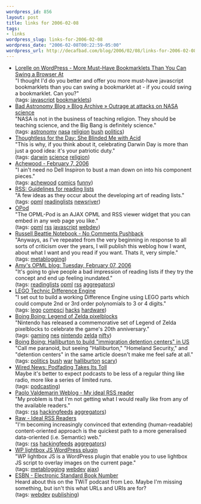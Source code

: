 ```yaml
--- 
wordpress_id: 856
layout: post
title: links for 2006-02-08
tags: 
- links
wordpress_slug: links-for-2006-02-08
wordpress_date: "2006-02-08T00:22:59-05:00"
wordpress_url: http://decafbad.com/blog/2006/02/08/links-for-2006-02-08
---
```

<ul class="delicious">
	<li>
		<div class="delicious-link"><a href="http://lorelle.wordpress.com/2005/10/13/more-must-have-bookmarklets-than-you-can-swing-a-browser-at/">Lorelle on WordPress - More Must-Have Bookmarklets Than You Can Swing a Browser At</a></div>
		<div class="delicious-extended">"I thought I'd do you better and offer you more must-have javascript bookmarklets than you can swing a bookmarklet at - if you could swing a bookmarklet. Can you?"</div>
		<div class="delicious-tags">(tags: <a href="http://del.icio.us/deusx/javascript">javascript</a> <a href="http://del.icio.us/deusx/bookmarklets">bookmarklets</a>)</div>
	</li>
	<li>
		<div class="delicious-link"><a href="http://www.badastronomy.com/bablog/2006/02/04/outrage-at-attacks-on-nasa-science/">Bad Astronomy Blog » Blog Archive » Outrage at attacks on NASA science</a></div>
		<div class="delicious-extended">"NASA is not in the business of teaching religion. They should be teaching science, and the Big Bang is definitely science."</div>
		<div class="delicious-tags">(tags: <a href="http://del.icio.us/deusx/astronomy">astronomy</a> <a href="http://del.icio.us/deusx/nasa">nasa</a> <a href="http://del.icio.us/deusx/religion">religion</a> <a href="http://del.icio.us/deusx/bush">bush</a> <a href="http://del.icio.us/deusx/politics">politics</a>)</div>
	</li>
	<li>
		<div class="delicious-link"><a href="http://www.rodneyanonymous.com/2006/02/she_blinded_me_with_acid.html">Thoughtless for the Day: She Blinded Me with Acid</a></div>
		<div class="delicious-extended">"This is why, if you think about it, celebrating Darwin Day is more than just a good idea: it's your patriotic duty."</div>
		<div class="delicious-tags">(tags: <a href="http://del.icio.us/deusx/darwin">darwin</a> <a href="http://del.icio.us/deusx/science">science</a> <a href="http://del.icio.us/deusx/religion">religion</a>)</div>
	</li>
	<li>
		<div class="delicious-link"><a href="http://www.achewood.com/index.php?date=02072006">Achewood - February 7, 2006</a></div>
		<div class="delicious-extended">"I ain't need no Dell Inspiron to bust a man down on into his component pieces."</div>
		<div class="delicious-tags">(tags: <a href="http://del.icio.us/deusx/achewood">achewood</a> <a href="http://del.icio.us/deusx/comics">comics</a> <a href="http://del.icio.us/deusx/funny">funny</a>)</div>
	</li>
	<li>
		<div class="delicious-link"><a href="http://www.reallysimplesyndication.com/howtoReadingLists#keepReadingListsSmallAtFirst">RSS: Guidelines for reading lists</a></div>
		<div class="delicious-extended">"A few ideas as they occur about the developing art of reading lists."</div>
		<div class="delicious-tags">(tags: <a href="http://del.icio.us/deusx/opml">opml</a> <a href="http://del.icio.us/deusx/readinglists">readinglists</a> <a href="http://del.icio.us/deusx/newsriver">newsriver</a>)</div>
	</li>
	<li>
		<div class="delicious-link"><a href="http://eurekaman.com/opod/">OPod</a></div>
		<div class="delicious-extended">"The OPML-Pod is an AJAX OPML and RSS viewer widget that you can embed in any web page you like."</div>
		<div class="delicious-tags">(tags: <a href="http://del.icio.us/deusx/opml">opml</a> <a href="http://del.icio.us/deusx/rss">rss</a> <a href="http://del.icio.us/deusx/javascript">javascript</a> <a href="http://del.icio.us/deusx/webdev">webdev</a>)</div>
	</li>
	<li>
		<div class="delicious-link"><a href="http://www.russellbeattie.com/notebook/1008798.html">Russell Beattie Notebook - No Comments Pushback</a></div>
		<div class="delicious-extended">"Anyways, as I've repeated from the very beginning in response to all sorts of criticism over the years, I will publish this weblog how I want, about what I want and you read if you want. Thats it, very simple."</div>
		<div class="delicious-tags">(tags: <a href="http://del.icio.us/deusx/metablogging">metablogging</a>)</div>
	</li>
	<li>
		<div class="delicious-link"><a href="http://blogs.opml.org/amyloo/2006/02/07#feedinundation">Amy's OPML blog: Tuesday, February 07, 2006</a></div>
		<div class="delicious-extended">"It's going to give people a bad impression of reading lists if they try the concept and end up feeling inundated."</div>
		<div class="delicious-tags">(tags: <a href="http://del.icio.us/deusx/readinglists">readinglists</a> <a href="http://del.icio.us/deusx/opml">opml</a> <a href="http://del.icio.us/deusx/rss">rss</a> <a href="http://del.icio.us/deusx/aggregators">aggregators</a>)</div>
	</li>
	<li>
		<div class="delicious-link"><a href="http://acarol.woz.org/">LEGO Technic Difference Engine</a></div>
		<div class="delicious-extended">"I set out to build a working Difference Engine using LEGO parts which could compute 2nd or 3rd order polynomials to 3 or 4 digits."</div>
		<div class="delicious-tags">(tags: <a href="http://del.icio.us/deusx/lego">lego</a> <a href="http://del.icio.us/deusx/compsci">compsci</a> <a href="http://del.icio.us/deusx/hacks">hacks</a> <a href="http://del.icio.us/deusx/hardware">hardware</a>)</div>
	</li>
	<li>
		<div class="delicious-link"><a href="http://www.boingboing.net/2006/02/06/legend_of_zelda_pixe.html">Boing Boing: Legend of Zelda pixelblocks</a></div>
		<div class="delicious-extended">"Nintendo has released a commemorative set of Legend of Zelda pixelblocks to celebrate the game's 20th anniversary."</div>
		<div class="delicious-tags">(tags: <a href="http://del.icio.us/deusx/gaming">gaming</a> <a href="http://del.icio.us/deusx/nes">nes</a> <a href="http://del.icio.us/deusx/nintendo">nintendo</a> <a href="http://del.icio.us/deusx/zelda">zelda</a> <a href="http://del.icio.us/deusx/nifty">nifty</a>)</div>
	</li>
	<li>
		<div class="delicious-link"><a href="http://www.boingboing.net/2006/02/06/halliburton_to_build.html">Boing Boing: Halliburton to build "immigration detention centers" in US</a></div>
		<div class="delicious-extended">"Call me paranoid, but seeing "Halliburton," "Homeland Security," and "detention centers" in the same article doesn't make me feel safe at all."</div>
		<div class="delicious-tags">(tags: <a href="http://del.icio.us/deusx/politics">politics</a> <a href="http://del.icio.us/deusx/bush">bush</a> <a href="http://del.icio.us/deusx/war">war</a> <a href="http://del.icio.us/deusx/halliburton">halliburton</a> <a href="http://del.icio.us/deusx/scary">scary</a>)</div>
	</li>
	<li>
		<div class="delicious-link"><a href="http://www.wired.com/news/technology/0,70171-0.html?tw=rss.index">Wired News: Podfading Takes Its Toll</a></div>
		<div class="delicious-extended">Maybe it's better to expect podcasts to be less of a regular thing like radio, more like a series of limited runs.</div>
		<div class="delicious-tags">(tags: <a href="http://del.icio.us/deusx/podcasting">podcasting</a>)</div>
	</li>
	<li>
		<div class="delicious-link"><a href="http://paolo.evectors.it/2006/02/07.html#a2766">Paolo Valdemarin Weblog - My ideal RSS reader</a></div>
		<div class="delicious-extended">"My problem is that I'm not getting what I would really like from any of the available readers."</div>
		<div class="delicious-tags">(tags: <a href="http://del.icio.us/deusx/rss">rss</a> <a href="http://del.icio.us/deusx/hackingfeeds">hackingfeeds</a> <a href="http://del.icio.us/deusx/aggregators">aggregators</a>)</div>
	</li>
	<li>
		<div class="delicious-link"><a href="http://dannyayers.com/archives/2006/02/07/ideal-rss-readers/">Raw - Ideal RSS Readers</a></div>
		<div class="delicious-extended">"I'm becoming increasingly convinced that extending (human-readable) content-oriented approach is the quickest path to a more generalised data-oriented (i.e. Semantic) web."</div>
		<div class="delicious-tags">(tags: <a href="http://del.icio.us/deusx/rss">rss</a> <a href="http://del.icio.us/deusx/hackingfeeds">hackingfeeds</a> <a href="http://del.icio.us/deusx/aggregators">aggregators</a>)</div>
	</li>
	<li>
		<div class="delicious-link"><a href="http://zeo.unic.net.my/2006/01/17/wp-lightbox-js-wordpress-plugin/">WP lightbox JS WordPress plugin</a></div>
		<div class="delicious-extended">"WP lightbox JS is a WordPress plugin that enable you to use lightbox JS script to overlay images on the current page."</div>
		<div class="delicious-tags">(tags: <a href="http://del.icio.us/deusx/metablogging">metablogging</a> <a href="http://del.icio.us/deusx/webdev">webdev</a> <a href="http://del.icio.us/deusx/ajax">ajax</a>)</div>
	</li>
	<li>
		<div class="delicious-link"><a href="http://esbn.org/esbn/default.asp">ESBN - Electronic Standard Book Number</a></div>
		<div class="delicious-extended">Heard about this on the TWiT podcast from Leo.  Maybe I'm missing something, but isn't this what URLs and URIs are for?</div>
		<div class="delicious-tags">(tags: <a href="http://del.icio.us/deusx/webdev">webdev</a> <a href="http://del.icio.us/deusx/publishing">publishing</a>)</div>
	</li>
</ul>
